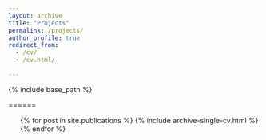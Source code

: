 ```yaml
---
layout: archive
title: "Projects"
permalink: /projects/
author_profile: true
redirect_from:
  - /cv/
  - /cv.html/

---
```


{% include base_path %}

======
  <ul>{% for post in site.publications %}
    {% include archive-single-cv.html %}
  {% endfor %}</ul>
